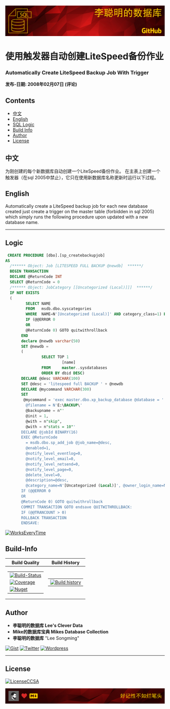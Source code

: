 ![CLEVER DATA GIT REPO](https://raw.githubusercontent.com/LiCongMingDeShujuku/git-resources/master/0-clever-data-github.png "李聪明的数据库")

# 使用触发器自动创建LiteSpeed备份作业
### Automatically Create LiteSpeed Backup Job With Trigger
**发布-日期: 2008年02月07日 (评论)**

## Contents

- [中文](#中文)
- [English](#English)
- [SQL Logic](#Logic)
- [Build Info](#Build-Info)
- [Author](#Author)
- [License](#License) 


## 中文
为刚创建的每个新数据库自动创建一个LiteSpeed备份作业。
在主表上创建一个触发器（在sql 2005中禁止），它只在使用新数据库名称更新时运行以下过程。

## English
Automatically create a LiteSpeed backup job for each new database created just
create a trigger on the master table (forbidden in sql 2005) which simply runs the following procedure
upon updated with a new database name.


---
## Logic
```SQL
 CREATE PROCEDURE [dbo].[sp_createbackupjob]
AS
  /****** Object: Job [LITESPEED FULL BACKUP @newdb]  ******/
  BEGIN TRANSACTION
  DECLARE @ReturnCode INT
  SELECT @ReturnCode = 0
  /****** Object: JobCategory [[Uncategorized (Local)]]]  ******/
  IF NOT EXISTS
  (
         SELECT NAME
         FROM   msdb.dbo.syscategories
         WHERE  NAME=N'[Uncategorized (Local)]' AND category_class=1) BEGIN EXEC @ReturnCode = msdb.dbo.sp_add_category @class=N'JOB', @type=N'LOCAL', @name=N'[Uncategorized (Local)]'
         IF (@@ERROR 0
         OR
         @ReturnCode 0) GOTO quitwithrollback
       END
       declare @newdb varchar(50)
       SET @newdb =
       (
                SELECT TOP 1
                         [name]
                FROM     master..sysdatabases
                ORDER BY dbid DESC)
       DECLARE @desc VARCHAR(100)
       SET @desc = 'litespeed full BACKUP ' + @newdb
       DECLARE @mycommand VARCHAR(300)
       SET 
       	@mycommand = 'exec master.dbo.xp_backup_database @database = ' + @newdb + ',
         @filename = N'E:\BACKUP\'                                        + @newdb + ' litespeed_full.bkp",
         @backupname = n"'                                                + @newdb + ' backup",
         @init = 1,
         @with = n"skip",
         @with = n"stats = 10"'
       DECLARE @jobId BINARY(16)
       EXEC @ReturnCode
         = msdb.dbo.sp_add_job @job_name=@desc,
         @enabled=1,
         @notify_level_eventlog=0,
         @notify_level_email=0,
         @notify_level_netsend=0,
         @notify_level_page=0,
         @delete_level=0,
         @description=@desc,
         @category_name=N'[Uncategorized (Local)]', @owner_login_name=N'sa', @job_id = @jobId OUTPUT IF (@@ERROR 0 OR @ReturnCode 0) GOTO QuitWithRollback /****** Object: Step [Full Backup] Script Date: 04/14/2008 14:06:22 ******/ EXEC @ReturnCode = msdb.dbo.sp_add_jobstep @job_id=@jobId, @step_name=N'Full Backup', @step_id=1, @cmdexec_success_code=0, @on_success_action=1, @on_success_step_id=0, @on_fail_action=2, @on_fail_step_id=0, @retry_attempts=0, @retry_interval=0, @os_run_priority=0, @subsystem=N'TSQL', @command=@MyCommand, @database_name=@newdb, @flags=2 IF (@@ERROR 0 OR @ReturnCode 0) GOTO QuitWithRollback EXEC @ReturnCode = msdb.dbo.sp_update_job @job_id = @jobId, @start_step_id = 1 IF (@@ERROR 0 OR @ReturnCode 0) GOTO QuitWithRollback EXEC @ReturnCode = msdb.dbo.sp_add_jobschedule @job_id=@jobId, @name=N'Backup', @enabled=1, @freq_type=4, @freq_interval=1, @freq_subday_type=1, @freq_subday_interval=0, @freq_relative_interval=0, @freq_recurrence_factor=0, @active_start_date=20050419, @active_end_date=99991231, @active_start_time=10000, @active_end_time=235959 IF (@@ERROR 0 OR @ReturnCode 0) GOTO QuitWithRollback EXEC @ReturnCode = msdb.dbo.sp_add_jobserver @job_id = @jobId, @server_name = N'(local)'
       IF (@@ERROR 0
       OR
       @ReturnCode 0) GOTO quitwithrollback
       COMMIT TRANSACTION GOTO endsave QUITWITHROLLBACK:
       IF (@@TRANCOUNT > 0)
       ROLLBACK TRANSACTION
       ENDSAVE: 

```



[![WorksEveryTime](https://forthebadge.com/images/badges/60-percent-of-the-time-works-every-time.svg)](https://shitday.de/)

## Build-Info

| Build Quality | Build History |
|--|--|
|<table><tr><td>[![Build-Status](https://ci.appveyor.com/api/projects/status/pjxh5g91jpbh7t84?svg?style=flat-square)](#)</td></tr><tr><td>[![Coverage](https://coveralls.io/repos/github/tygerbytes/ResourceFitness/badge.svg?style=flat-square)](#)</td></tr><tr><td>[![Nuget](https://img.shields.io/nuget/v/TW.Resfit.Core.svg?style=flat-square)](#)</td></tr></table>|<table><tr><td>[![Build history](https://buildstats.info/appveyor/chart/tygerbytes/resourcefitness)](#)</td></tr></table>|

## Author

- **李聪明的数据库 Lee's Clever Data**
- **Mike的数据库宝典 Mikes Database Collection**
- **李聪明的数据库** "Lee Songming"

[![Gist](https://img.shields.io/badge/Gist-李聪明的数据库-<COLOR>.svg)](https://gist.github.com/congmingshuju)
[![Twitter](https://img.shields.io/badge/Twitter-mike的数据库宝典-<COLOR>.svg)](https://twitter.com/mikesdatawork?lang=en)
[![Wordpress](https://img.shields.io/badge/Wordpress-mike的数据库宝典-<COLOR>.svg)](https://mikesdatawork.wordpress.com/)

---
## License
[![LicenseCCSA](https://img.shields.io/badge/License-CreativeCommonsSA-<COLOR>.svg)](https://creativecommons.org/share-your-work/licensing-types-examples/)

![Lee Songming](https://raw.githubusercontent.com/LiCongMingDeShujuku/git-resources/master/1-clever-data-github.png "李聪明的数据库")

